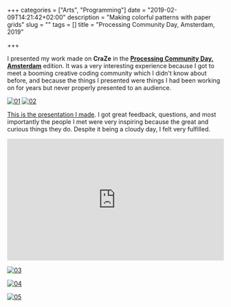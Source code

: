 +++
categories = ["Arts", "Programming"]
date = "2019-02-09T14:21:42+02:00"
description = "Making colorful patterns with paper grids"
slug = ""
tags = []
title = "Processing Community Day, Amsterdam, 2019"

+++





I presented my work made on **CraZe** in the **[Processing Community Day, Amsterdam](https://creativecoding.community/amsterdam)** edition. It was a very interesting experience because I got to meet a booming creative coding community which I didn't know about before, and because the things I presented were things I had been working on for years but never properly presented to an audience.

[![01]][01]
[![02]][02]

[This is the presentation I made](https://speakerdeck.com/zubie7a/craze). I got great feedback, questions, and most importantly the people I met were very inspiring because the great and curious things they do. Despite it being a cloudy day, I felt very fulfilled.

<center><div style="left: 0; width: 100%; height: 0; position: relative; padding-bottom: 56.1972%;"><iframe src="https://speakerdeck.com/player/5e1ee73e9aac4332a6bad278d4b9a3a4" style="border: 0; top: 0; left: 0; width: 100%; height: 100%; position: absolute;" allowfullscreen scrolling="no" allow="encrypted-media"></iframe></div></center>


[![03]][03]

[![04]][04]

[![05]][05]






[01]: https://creativecoding.community/img/pcd_ams_03.png "CreativeCoding Community"
[02]: https://i.imgur.com/1TU1rI8.png "CreativeCoding Community"
[03]: https://i.imgur.com/JGP48WE.jpg "CreativeCoding Community"
[04]: https://i.imgur.com/8bas3rH.jpg "CreativeCoding Community"
[05]: https://i.imgur.com/AMGp9cY.jpg "CreativeCoding Community"